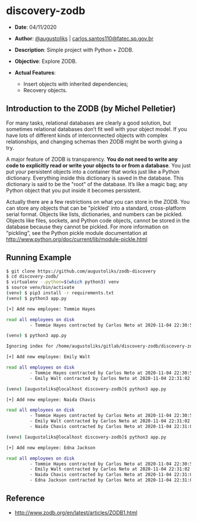 # discovery-zodb

- __Date__: 04/11/2020
- __Author__: [@augustoliks](https://github.com/augustoliks) | <carlos.santos110@fatec.sp.gov.br>
- __Description__: Simple project with Python + ZODB.
- __Objective__: Explore ZODB. 

- __Actual Features__:
    - Insert objects with inherited dependencies;
    - Recovery objects.

## Introduction to the ZODB (by Michel Pelletier)

For many tasks, relational databases are clearly a good solution, but sometimes relational databases don’t fit well with your object model. If you have lots of different kinds of interconnected objects with complex relationships, and changing schemas then ZODB might be worth giving a try.

A major feature of ZODB is transparency. __You do not need to write any code to explicitly read or write your objects to or from a database__. You just put your persistent objects into a container that works just like a Python dictionary. Everything inside this dictionary is saved in the database. This dictionary is said to be the "root" of the database. It’s like a magic bag; any Python object that you put inside it becomes persistent.

Actually there are a few restrictions on what you can store in the ZODB. You can store any objects that can be "pickled' into a standard, cross-platform serial format. Objects like lists, dictionaries, and numbers can be pickled. Objects like files, sockets, and Python code objects, cannot be stored in the database because they cannot be pickled. For more information on “pickling”, see the Python pickle module documentation at http://www.python.org/doc/current/lib/module-pickle.html

## Running Example

```bash
$ git clone https://github.com/augustoliks/zodb-discovery
$ cd discovery-zodb/
$ virtualenv --python=$(which python3) venv
$ source venv/bin/activate
(venv) $ pip3 install -r requirements.txt 
(venv) $ python3 app.py 

[+] Add new employee: Tommie Hayes

read all employees on disk
         - Tommie Hayes contracted by Carlos Neto at 2020-11-04 22:30:59.065217

(venv) $ python3 app.py 

Ignoring index for /home/augustoliks/gitlab/discovery-zodb/discovery-zodb/database-employees.fs

[+] Add new employee: Emily Walt

read all employees on disk
         - Tommie Hayes contracted by Carlos Neto at 2020-11-04 22:30:59.065217
         - Emily Walt contracted by Carlos Neto at 2020-11-04 22:31:02.335004

(venv) [augustoliks@localhost discovery-zodb]$ python3 app.py 

[+] Add new employee: Naida Chavis

read all employees on disk
         - Tommie Hayes contracted by Carlos Neto at 2020-11-04 22:30:59.065217
         - Emily Walt contracted by Carlos Neto at 2020-11-04 22:31:02.335004
         - Naida Chavis contracted by Carlos Neto at 2020-11-04 22:31:04.289794

(venv) [augustoliks@localhost discovery-zodb]$ python3 app.py 

[+] Add new employee: Edna Jackson

read all employees on disk
         - Tommie Hayes contracted by Carlos Neto at 2020-11-04 22:30:59.065217
         - Emily Walt contracted by Carlos Neto at 2020-11-04 22:31:02.335004
         - Naida Chavis contracted by Carlos Neto at 2020-11-04 22:31:04.289794
         - Edna Jackson contracted by Carlos Neto at 2020-11-04 22:31:05.276756
```

## Reference

- http://www.zodb.org/en/latest/articles/ZODB1.html

